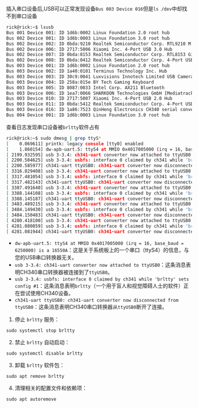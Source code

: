 插入串口设备后,USB可以正常发现设备`Bus 003 Device 016`但是`ls /dev`中却找不到串口设备

```bash
rick@rick:~$ lsusb
Bus 001 Device 001: ID 1d6b:0002 Linux Foundation 2.0 root hub
Bus 002 Device 001: ID 1d6b:0003 Linux Foundation 3.0 root hub
Bus 002 Device 002: ID 0bda:9210 Realtek Semiconductor Corp. RTL9210 M.2 NVME Adapter
Bus 002 Device 006: ID 2717:5006 Xiaomi Inc. 4-Port USB 3.0 Hub
Bus 002 Device 007: ID 0bda:8153 Realtek Semiconductor Corp. RTL8153 Gigabit Ethernet Adapter
Bus 002 Device 008: ID 0bda:0412 Realtek Semiconductor Corp. 4-Port USB 3.0 Hub
Bus 003 Device 001: ID 1d6b:0002 Linux Foundation 2.0 root hub
Bus 003 Device 002: ID 1a40:0101 Terminus Technology Inc. Hub
Bus 003 Device 003: ID 30c9:0041 Luxvisions Innotech Limited USB Camera
Bus 003 Device 004: ID 258a:015e BY Tech Gaming Keyboard
Bus 003 Device 005: ID 8087:0033 Intel Corp. AX211 Bluetooth
Bus 003 Device 006: ID 1ea7:0066 SHARKOON Technologies GmbH [Mediatrack Edge Mini Keyboard]
Bus 003 Device 010: ID 2717:5007 Xiaomi Inc. 4-Port USB 2.0 Hub
Bus 003 Device 011: ID 0bda:5412 Realtek Semiconductor Corp. 4-Port USB 2.0 Hub
Bus 003 Device 016: ID 1a86:7523 QinHeng Electronics CH340 serial converter
Bus 004 Device 001: ID 1d6b:0003 Linux Foundation 3.0 root hub

```

查看日志发现串口设备被`brltty`软件占有

```bash
rick@rick:~$ sudo dmesg | grep ttyS*
[    0.069611] printk: legacy console [tty0] enabled
[    1.860154] dw-apb-uart.5: ttyS4 at MMIO 0x4017005000 (irq = 16, base_baud = 6250000) is a 16550A
[ 2199.932595] usb 3-3.4: ch341-uart converter now attached to ttyUSB0
[ 2200.584625] usb 3-3.4: usbfs: interface 0 claimed by ch341 while 'brltty' sets config #1
[ 2200.585977] ch341-uart ttyUSB0: ch341-uart converter now disconnected from ttyUSB0
[ 3316.829408] usb 3-3.4: ch341-uart converter now attached to ttyUSB0
[ 3317.481054] usb 3-3.4: usbfs: interface 0 claimed by ch341 while 'brltty' sets config #1
[ 3317.482143] ch341-uart ttyUSB0: ch341-uart converter now disconnected from ttyUSB0
[ 3387.491640] usb 3-3.4: ch341-uart converter now attached to ttyUSB0
[ 3388.144108] usb 3-3.4: usbfs: interface 0 claimed by ch341 while 'brltty' sets config #1
[ 3388.145187] ch341-uart ttyUSB0: ch341-uart converter now disconnected from ttyUSB0
[ 3483.489215] usb 3-3.4: ch341-uart converter now attached to ttyUSB0
[ 3484.149430] usb 3-3.4: usbfs: interface 0 claimed by ch341 while 'brltty' sets config #1
[ 3484.150483] ch341-uart ttyUSB0: ch341-uart converter now disconnected from ttyUSB0
[ 4280.418100] usb 3-3.4: ch341-uart converter now attached to ttyUSB0
[ 4281.080859] usb 3-3.4: usbfs: interface 0 claimed by ch341 while 'brltty' sets config #1
[ 4281.081944] ch341-uart ttyUSB0: ch341-uart converter now disconnected from ttyUSB0
```

* `dw-apb-uart.5: ttyS4 at MMIO 0x4017005000 (irq = 16, base_baud = 6250000) is a 16550A`：这是关于系统板上的一个串口（ttyS4）的信息，与您的USB串口转换器无关。
* `usb 3-3.4: ch341-uart converter now attached to ttyUSB0`：这条消息表明CH340串口转换器被连接到了`ttyUSB0`。
* `usb 3-3.4: usbfs: interface 0 claimed by ch341 while 'brltty' sets config #1`：这条消息表明`brltty`（一个用于盲人和视觉障碍人士的软件）正在尝试使用CH340设备。
* `ch341-uart ttyUSB0: ch341-uart converter now disconnected from ttyUSB0`：这条消息表明CH340串口转换器从`ttyUSB0`断开了连接。

1. 停止 `brltty` 服务：

```
sudo systemctl stop brltty
```

2. 禁止 `brltty` 自动启动：

```
sudo systemctl disable brltty
```

3. 卸载 `brltty` 软件包：

```
sudo apt remove brltty
```

4. 清理相关的配置文件和依赖项：

```
sudo apt autoremove